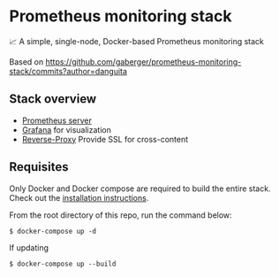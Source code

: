 # Prometheus monitoring stack

📈 A simple, single-node, Docker-based Prometheus monitoring stack

Based on https://github.com/gaberger/prometheus-monitoring-stack/commits?author=danguita

## Stack overview

- [Prometheus server](https://prometheus.io/docs/introduction/overview/)
- [Grafana](http://grafana.org/) for visualization
- [Reverse-Proxy](https://github.com/nginx-proxy/nginx-proxy) Provide SSL for cross-content


## Requisites

Only Docker and Docker compose are required to build the entire stack.
Check out the [installation instructions](https://docs.docker.com/compose/install/).

From the root directory of this repo, run the command below:

```shell
$ docker-compose up -d
```

If updating

```shell
$ docker-compose up --build
```

